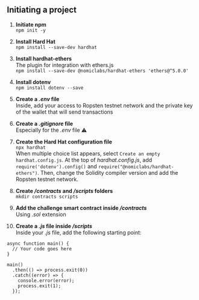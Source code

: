 ## Initiating a project

1. **Initiate npm**  
`npm init -y`

2. **Install Hard Hat**  
`npm install --save-dev hardhat`

3. **Install hardhat-ethers**  
The plugin for integration with ethers.js  
`npm install --save-dev @nomiclabs/hardhat-ethers 'ethers@^5.0.0'`

4. **Install dotenv**  
`npm install dotenv --save`

5. **Create a *.env* file**  
Inside, add your access to Ropsten testnet network and the private key of the wallet that will send transactions

6. **Create a *.gitignore* file**  
Especially for the *.env* file ⚠️

7. **Create the Hard Hat configuration file**  
`npx hardhat`  
When multiple choice list appears, select `Create an empty hardhat.config.js`. At the top of *hardhat.config.js*, add `require('dotenv').config()` and `require("@nomiclabs/hardhat-ethers")`. Then, change the Solidity compiler version and add the Ropsten testnet network.

9. **Create */contracts* and */scripts* folders**  
`mkdir contracts scripts`

10. **Add the challenge smart contract inside */contracts***  
Using *.sol* extension

11. **Create a *.js* file inside */scripts***  
Inside your *.js* file, add the following starting point:
```
async function main() {
  // Your code goes here
}

main()
  .then(() => process.exit(0))
  .catch((error) => {
    console.error(error);
    process.exit(1);
  });
```
